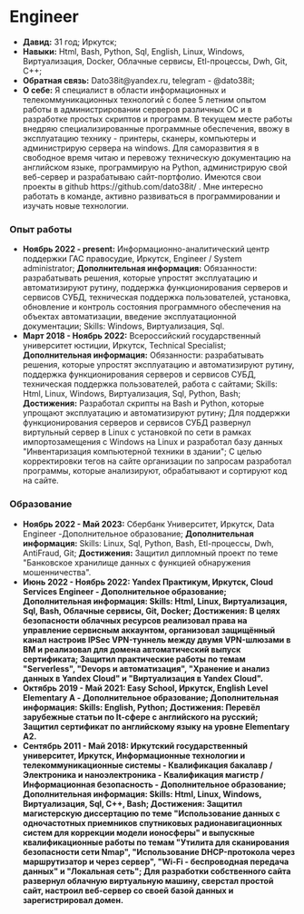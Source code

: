 # Engineer
<p>
    <ul>
        <li><strong>Давид:</strong> 31 год; Иркутск;</li>
        <li><strong>Навыки:</strong> Html, Bash, Python, Sql, English, Linux, Windows, Виртуализация, Docker, Облачные сервисы, Etl-процессы, Dwh, Git, C++;</li>
        <li><strong>Обратная связь:</strong> Dato38it@yandex.ru, telegram - @dato38it;</li>
        <li><strong>О себе:</strong> Я специалист в области информационных и телекоммуникационных технологий с более 5 летним опытом работы в администрировании серверов различных ОС и в разработке простых скриптов и программ. В текущем месте работы внедряю специализированные программные обеспечения, ввожу в эксплуатацию технику - принтеры, сканеры, компьютеры и администрирую сервера на windows. Для саморазвития я в свободное время читаю и перевожу техническую документацию на английском языке, программирую на Python, администрирую свой веб-сервер и разрабатываю сайт-портфолио. Имеются свои проекты в github https://github.com/dato38it/ . Мне интересно работать в команде, активно развиваться в программировании и изучать новые технологии.</li>     
    </ul>
</p>
<p>
<h3>Опыт работы</h3>
<ul>
    <li><strong>Ноябрь 2022 - present:</strong> Информационно-аналитический центр поддержки ГАС правосудие, Иркутск, Engineer / System administrator; 
    <strong>Дополнительная информация:</strong> Обязанности: разрабатывать решения, которые упростят эксплуатацию и автоматизируют рутину, поддержка функционирования серверов и сервисов СУБД, техническая поддержка пользователей, установка, обновление и контроль состояния программного обеспечения на объектах автоматизации, введение эксплуатационной документации; Skills: Windows, Виртуализация, Sql.</li> 
    <li><strong>Март 2018 - Ноябрь 2022:</strong> Всероссийский государственный университет юстиции, Иркутск, Technical Specialist;
    <strong>Дополнительная информация:</strong> Обязанности: разрабатывать решения, которые упростят эксплуатацию и автоматизируют рутину, поддержка функционирования серверов и сервисов СУБД, техническая поддержка пользователей, работа с сайтами; Skills: Html, Linux, Windows, Виртуализация, Sql, Python, Bash; 
    <strong>Достижения:</strong> Разработал скрипты на Bash и Python, которые упрощают эксплуатацию и автоматизируют рутину; Для поддержки функционирования серверов и сервисов СУБД развернул виртульный сервер в Linux с установкой по сети в рамках импортозамещения с Windows на Linux и разработал базу данных "Инвентаризация компьютерной техники в здании"; С целью корректировки тегов на сайте организации по запросам разработал программы, которые анализируют, обрабатывают и сортируют код на сайте.</li> 
</ul>
<h3>Образование</h3>
<ul>
    <li><strong>Ноябрь 2022 - Май 2023:</strong> Сбербанк Университет, Иркутск, Data Engineer -Дополнительное образование; <strong>Дополнительная информация:</strong> Skills: Linux, Sql, Python, Bash, Etl-процессы, Dwh, AntiFraud, Git; <strong>Достижения:</strong> Защитил дипломный проект по теме "Банковское хранилище данных с функцией обнаружения мошенничества".</li> 
    <li><strong>Июнь 2022 - Ноябрь 2022: Yandex Практикум, Иркутск, Cloud Services Engineer - Дополнительное образование; <strong>Дополнительная информация:</strong> Skills: Html, Linux, Виртуализация, Sql, Bash, Облачные сервисы, Git, Docker; <strong>Достижения:</strong> В целях безопасности облачных ресурсов реализовал права на управление сервисным аккаунтом, организовал защищённый канал настроив IPSec VPN-туннель между двумя VPN-шлюзами в ВМ и реализовал для домена автоматический выпуск сертификата; Защитил практические работы по темам "Serverless", "Devops и автоматизация", "Хранение и анализ данных в Yandex Cloud" и "Виртуализация в Yandex Cloud".</li> 
    <li><strong>Октябрь 2019 - Май 2021:</strong> Easy School, Иркутск, English Level Elementary A - Дополнительное образование; <strong>Дополнительная информация:</strong> Skills: English, Python; <strong>Достижения:</strong> Перевёл зарубежные статьи по It-сфере с английского на русский; Защитил сертификат по английскому языку на уровне Elementary A2.</li> 
    <li><strong>Сентябрь 2011 - Май 2018:</strong> Иркутский государственный университет, Иркутск, Информационные технологии и телекоммуникационные системы - Квалификация бакалавр / Электроника и наноэлектроника - Квалификация магистр / Информационная безопасность - Дополнительное образование; <strong>Дополнительная информация:</strong> Skills: Html, Linux, Windows, Виртуализация, Sql, C++, Bash; <strong>Достижения:</strong> Защитил магистерскую диссертацию по теме "Использование данных с одночастотных приемников спутниковых радионавигационных систем для коррекции модели ионосферы" и выпускные квалификационные работы по темам "Утилита для сканирования безопасности сети Nmap", "Использование DHCP-протокола через маршрутизатор и через сервер", "Wi-Fi - беспроводная передача данных" и "Локальная сеть"; Для разработки собственного сайта развернул облачную виртуальную машину, сверстал простой сайт, настроил веб-сервер со своей базой данных и зарегистрировал домен.</li> 
</ul>
